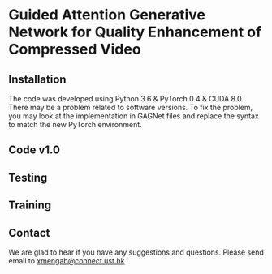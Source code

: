 # Guided Attention Generative Network for Quality Enhancement of Compressed Video

## Installation
The code was developed using Python 3.6 & PyTorch 0.4 & CUDA 8.0. There may be a problem related to software versions. To fix the problem, you may look at the implementation in GAGNet files and replace the syntax to match the new PyTorch environment. 

## Code v1.0

## Testing

## Training

## Contact
We are glad to hear if you have any suggestions and questions. 
Please send email to xmengab@connect.ust.hk
